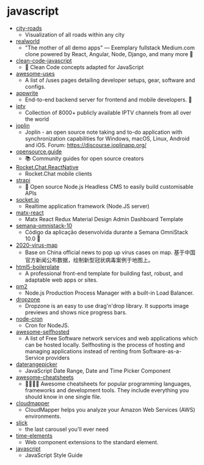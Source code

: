 # javascript
- [city-roads](https://github.com/anvaka/city-roads)
  - Visualization of all roads within any city
- [realworld](https://github.com/gothinkster/realworld)
  - "The mother of all demo apps" — Exemplary fullstack Medium.com clone powered by React, Angular, Node, Django, and many more 🏅
- [clean-code-javascript](https://github.com/ryanmcdermott/clean-code-javascript)
  - 🛁 Clean Code concepts adapted for JavaScript
- [awesome-uses](https://github.com/wesbos/awesome-uses)
  - A list of /uses pages detailing developer setups, gear, software and configs.
- [appwrite](https://github.com/appwrite/appwrite)
  - End-to-end backend server for frontend and mobile developers. 🚀
- [iptv](https://github.com/iptv-org/iptv)
  - Collection of 8000+ publicly available IPTV channels from all over the world
- [joplin](https://github.com/laurent22/joplin)
  - Joplin - an open source note taking and to-do application with synchronization capabilities for Windows, macOS, Linux, Android and iOS. Forum: https://discourse.joplinapp.org/
- [opensource.guide](https://github.com/github/opensource.guide)
  - 📚 Community guides for open source creators
- [Rocket.Chat.ReactNative](https://github.com/RocketChat/Rocket.Chat.ReactNative)
  - Rocket.Chat mobile clients
- [strapi](https://github.com/strapi/strapi)
  - 🚀 Open source Node.js Headless CMS to easily build customisable APIs
- [socket.io](https://github.com/socketio/socket.io)
  - Realtime application framework (Node.JS server)
- [matx-react](https://github.com/uilibrary/matx-react)
  - Matx React Redux Material Design Admin Dashboard Template
- [semana-omnistack-10](https://github.com/Rocketseat/semana-omnistack-10)
  - Código da aplicação desenvolvida durante a Semana OmniStack 10.0 🚀
- [2020-virus-map](https://github.com/lbj96347/2020-virus-map)
  - Base on China official news to pop up virus cases on map. 基于中国官方新闻公布数据，绘制新型冠状病毒案例于地图上。
- [html5-boilerplate](https://github.com/h5bp/html5-boilerplate)
  - A professional front-end template for building fast, robust, and adaptable web apps or sites.
- [pm2](https://github.com/Unitech/pm2)
  - Node.js Production Process Manager with a built-in Load Balancer.
- [dropzone](https://github.com/enyo/dropzone)
  - Dropzone is an easy to use drag'n'drop library. It supports image previews and shows nice progress bars.
- [node-cron](https://github.com/kelektiv/node-cron)
  - Cron for NodeJS.
- [awesome-selfhosted](https://github.com/awesome-selfhosted/awesome-selfhosted)
  - A list of Free Software network services and web applications which can be hosted locally. Selfhosting is the process of hosting and managing applications instead of renting from Software-as-a-Service providers
- [daterangepicker](https://github.com/dangrossman/daterangepicker)
  - JavaScript Date Range, Date and Time Picker Component
- [awesome-cheatsheets](https://github.com/LeCoupa/awesome-cheatsheets)
  - 👩‍💻👨‍💻 Awesome cheatsheets for popular programming languages, frameworks and development tools. They include everything you should know in one single file.
- [cloudmapper](https://github.com/duo-labs/cloudmapper)
  - CloudMapper helps you analyze your Amazon Web Services (AWS) environments.
- [slick](https://github.com/kenwheeler/slick)
  - the last carousel you'll ever need
- [time-elements](https://github.com/github/time-elements)
  - Web component extensions to the standard <time> element.
- [javascript](https://github.com/airbnb/javascript)
  - JavaScript Style Guide

